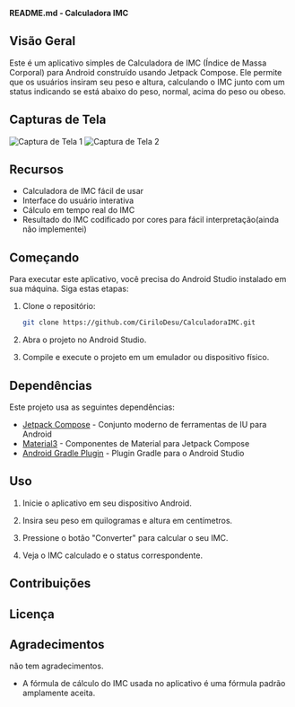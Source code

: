 **README.md - Calculadora IMC**

## Visão Geral

Este é um aplicativo simples de Calculadora de IMC (Índice de Massa Corporal) para Android construído usando Jetpack Compose. Ele permite que os usuários insiram seu peso e altura, calculando o IMC junto com um status indicando se está abaixo do peso, normal, acima do peso ou obeso.

## Capturas de Tela

![Captura de Tela 1]([screenshots/screenshot1.png](https://i.imgur.com/46oA3xB.png))
![Captura de Tela 2]([screenshots/screenshot2.png](https://i.imgur.com/s1tQz21.jpeg))

## Recursos

- Calculadora de IMC fácil de usar
- Interface do usuário interativa
- Cálculo em tempo real do IMC
- Resultado do IMC codificado por cores para fácil interpretação(ainda não implementei)

## Começando

Para executar este aplicativo, você precisa do Android Studio instalado em sua máquina. Siga estas etapas:

1. Clone o repositório:

    ```bash
    git clone https://github.com/CiriloDesu/CalculadoraIMC.git
    ```

2. Abra o projeto no Android Studio.

3. Compile e execute o projeto em um emulador ou dispositivo físico.

## Dependências

Este projeto usa as seguintes dependências:

- [Jetpack Compose](https://developer.android.com/jetpack/compose) - Conjunto moderno de ferramentas de IU para Android
- [Material3](https://developer.android.com/jetpack/androidx/releases/compose-material3) - Componentes de Material para Jetpack Compose
- [Android Gradle Plugin](https://developer.android.com/studio/releases/gradle-plugin) - Plugin Gradle para o Android Studio

## Uso

1. Inicie o aplicativo em seu dispositivo Android.

2. Insira seu peso em quilogramas e altura em centímetros.

3. Pressione o botão "Converter" para calcular o seu IMC.

4. Veja o IMC calculado e o status correspondente.

## Contribuições


## Licença


## Agradecimentos
não tem agradecimentos.

- A fórmula de cálculo do IMC usada no aplicativo é uma fórmula padrão amplamente aceita.

